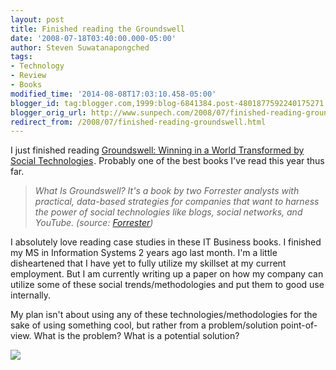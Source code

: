 ```yaml
---
layout: post
title: Finished reading the Groundswell
date: '2008-07-18T03:40:00.000-05:00'
author: Steven Suwatanapongched
tags:
- Technology
- Review
- Books
modified_time: '2014-08-08T17:03:10.458-05:00'
blogger_id: tag:blogger.com,1999:blog-6841384.post-4801877592240175271
blogger_orig_url: http://www.sunpech.com/2008/07/finished-reading-groundswell.html
redirect_from: /2008/07/finished-reading-groundswell.html
---
```


I just finished reading <a href="http://www.amazon.com/gp/product/1422125009?ie=UTF8&amp;tag=sunpech-20&amp;linkCode=as2&amp;camp=1789&amp;creative=9325&amp;creativeASIN=1422125009">Groundswell: Winning in a World Transformed by Social Technologies</a><img alt="" border="0" height="1" src="http://www.assoc-amazon.com/e/ir?t=sunpech-20&amp;l=as2&amp;o=1&amp;a=1422125009" style="border: none !important; margin: 0px !important;" width="1" />.  Probably one of the best books I've read this year thus far.

<blockquote>
<i>What Is Groundswell? It's a book by two Forrester analysts with practical, data-based strategies for companies that want to harness the power of social technologies like blogs, social networks, and YouTube. (source: <a href="http://www.forrester.com/Groundswell">Forrester</a>)</i></blockquote>

I absolutely love reading case studies in these IT Business books.  I finished my MS in Information Systems 2 years ago last month.  I'm a little disheartened that I have yet to fully utilize my skillset at my current employment.  But I am currently writing up a paper on how my company can utilize some of these social trends/methodologies and put them to good use internally.

My plan isn't about using any of these technologies/methodologies for the sake of using something cool, but rather from a problem/solution point-of-view.  What is the problem?  What is a potential solution?

<a href="http://www.amazon.com/gp/product/1422161986/ref=as_li_ss_il?ie=UTF8&amp;tag=sunpech-20&amp;linkCode=as2&amp;camp=1789&amp;creative=390957&amp;creativeASIN=1422161986"><img border="0" src="http://ws.assoc-amazon.com/widgets/q?_encoding=UTF8&amp;Format=_SL160_&amp;ASIN=1422161986&amp;MarketPlace=US&amp;ID=AsinImage&amp;WS=1&amp;tag=sunpech-20&amp;ServiceVersion=20070822" /></a><img alt="" border="0" height="1" src="http://www.assoc-amazon.com/e/ir?t=sunpech-20&amp;l=as2&amp;o=1&amp;a=1422161986" style="border: none !important; margin: 0px !important;" width="1" />